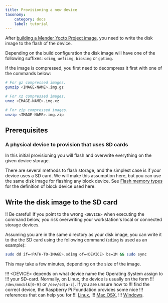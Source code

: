 ```yaml
---
title: Provisioning a new device
taxonomy:
    category: docs
    label: tutorial
---
```


After [building a Mender Yocto Project image](../../05.System-updates-Yocto-Project/03.Build-for-demo/docs.md#building-the-image), you need to write the disk
image to the flash of the device.

Depending on the build configuration the disk image will have one of the following
suffixes: `sdimg`, `uefiimg`, `biosimg` or `gptimg`.

If the image is compressed, you first need to decompress it first with one of
the commands below:

```bash
# For gz compressed images.
gunzip <IMAGE-NAME>.img.gz

# For xz compressed images.
unxz <IMAGE-NAME>.img.xz

# For zip compressed images.
unzip <IMAGE-NAME>.img.zip
```

## Prerequisites


### A physical device to provision that uses SD cards

In this initial provisioning you will flash and overwrite everything
on the given device storage.

There are several methods to flash storage, and the simplest case is if your
device uses a SD card. We will make this assumption here, but you can use the
same disk image for flashing any block device. See [Flash memory
types](../../05.System-updates-Yocto-Project/02.Board-integration/01.Partition-configuration/docs.md#flash-memory-types) 
for the definition of block device used here.



## Write the disk image to the SD card

!! Be careful! If you point to the wrong `<DEVICE>` when executing the command below, you risk overwriting your workstation's local or connected storage devices.

Assuming you are in the same directory as your disk image, you can write it to
the the SD card using the following command (`sdimg` is used as an example):

```bash
sudo dd if=<PATH-TO-IMAGE>.sdimg of=<DEVICE> bs=1M && sudo sync
```

This may take a few minutes, depending on the size of the image.

!!! &lt;DEVICE&gt; depends on what device name the Operating System assign to
!!! your SD-card. Normally, on Linux, the device is usually on the form
!!! `/dev/mmcblk[0-9]` or `/dev/sd[a-z]`. If you are unsure how to
!!! find the correct device, the Raspberry Pi Foundation provides some nice
!!! references that can help you for
!!! [Linux](https://www.raspberrypi.org/documentation/installation/installing-images/linux.md?target=_blank),
!!! [Mac OSX](https://www.raspberrypi.org/documentation/installation/installing-images/mac.md?target=_blank),
!!! [Windows](https://www.raspberrypi.org/documentation/installation/installing-images/windows.md?target=_blank).

